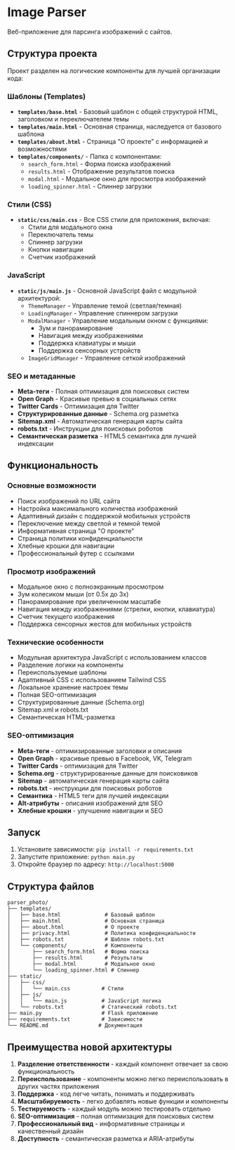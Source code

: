 # Image Parser

Веб-приложение для парсинга изображений с сайтов.

## Структура проекта

Проект разделен на логические компоненты для лучшей организации кода:

### Шаблоны (Templates)

- **`templates/base.html`** - Базовый шаблон с общей структурой HTML, заголовком и переключателем темы
- **`templates/main.html`** - Основная страница, наследуется от базового шаблона
- **`templates/about.html`** - Страница "О проекте" с информацией и возможностями
- **`templates/components/`** - Папка с компонентами:
  - `search_form.html` - Форма поиска изображений
  - `results.html` - Отображение результатов поиска
  - `modal.html` - Модальное окно для просмотра изображений
  - `loading_spinner.html` - Спиннер загрузки

### Стили (CSS)

- **`static/css/main.css`** - Все CSS стили для приложения, включая:
  - Стили для модального окна
  - Переключатель темы
  - Спиннер загрузки
  - Кнопки навигации
  - Счетчик изображений

### JavaScript

- **`static/js/main.js`** - Основной JavaScript файл с модульной архитектурой:
  - `ThemeManager` - Управление темой (светлая/темная)
  - `LoadingManager` - Управление спиннером загрузки
  - `ModalManager` - Управление модальным окном с функциями:
    - Зум и панорамирование
    - Навигация между изображениями
    - Поддержка клавиатуры и мыши
    - Поддержка сенсорных устройств
  - `ImageGridManager` - Управление сеткой изображений

### SEO и метаданные

- **Meta-теги** - Полная оптимизация для поисковых систем
- **Open Graph** - Красивые превью в социальных сетях
- **Twitter Cards** - Оптимизация для Twitter
- **Структурированные данные** - Schema.org разметка
- **Sitemap.xml** - Автоматическая генерация карты сайта
- **robots.txt** - Инструкции для поисковых роботов
- **Семантическая разметка** - HTML5 семантика для лучшей индексации

## Функциональность

### Основные возможности
- Поиск изображений по URL сайта
- Настройка максимального количества изображений
- Адаптивный дизайн с поддержкой мобильных устройств
- Переключение между светлой и темной темой
- Информативная страница "О проекте"
- Страница политики конфиденциальности
- Хлебные крошки для навигации
- Профессиональный футер с ссылками

### Просмотр изображений
- Модальное окно с полноэкранным просмотром
- Зум колесиком мыши (от 0.5x до 3x)
- Панорамирование при увеличенном масштабе
- Навигация между изображениями (стрелки, кнопки, клавиатура)
- Счетчик текущего изображения
- Поддержка сенсорных жестов для мобильных устройств

### Технические особенности
- Модульная архитектура JavaScript с использованием классов
- Разделение логики на компоненты
- Переиспользуемые шаблоны
- Адаптивный CSS с использованием Tailwind CSS
- Локальное хранение настроек темы
- Полная SEO-оптимизация
- Структурированные данные (Schema.org)
- Sitemap.xml и robots.txt
- Семантическая HTML-разметка

### SEO-оптимизация
- **Meta-теги** - оптимизированные заголовки и описания
- **Open Graph** - красивые превью в Facebook, VK, Telegram
- **Twitter Cards** - оптимизация для Twitter
- **Schema.org** - структурированные данные для поисковиков
- **Sitemap** - автоматическая генерация карты сайта
- **robots.txt** - инструкции для поисковых роботов
- **Семантика** - HTML5 теги для лучшей индексации
- **Alt-атрибуты** - описания изображений для SEO
- **Хлебные крошки** - улучшение навигации и SEO

## Запуск

1. Установите зависимости: `pip install -r requirements.txt`
2. Запустите приложение: `python main.py`
3. Откройте браузер по адресу: `http://localhost:5000`

## Структура файлов

```
parser_photo/
├── templates/
│   ├── base.html              # Базовый шаблон
│   ├── main.html              # Основная страница
│   ├── about.html             # О проекте
│   ├── privacy.html           # Политика конфиденциальности
│   ├── robots.txt             # Шаблон robots.txt
│   └── components/            # Компоненты
│       ├── search_form.html   # Форма поиска
│       ├── results.html       # Результаты
│       ├── modal.html         # Модальное окно
│       └── loading_spinner.html # Спиннер
├── static/
│   ├── css/
│   │   └── main.css          # Стили
│   ├── js/
│   │   └── main.js           # JavaScript логика
│   └── robots.txt            # Статический robots.txt
├── main.py                   # Flask приложение
├── requirements.txt          # Зависимости
└── README.md                # Документация
```

## Преимущества новой архитектуры

1. **Разделение ответственности** - каждый компонент отвечает за свою функциональность
2. **Переиспользование** - компоненты можно легко переиспользовать в других частях приложения
3. **Поддержка** - код легче читать, понимать и поддерживать
4. **Масштабируемость** - легко добавлять новые функции и компоненты
5. **Тестируемость** - каждый модуль можно тестировать отдельно
6. **SEO-оптимизация** - полная оптимизация для поисковых систем
7. **Профессиональный вид** - информативные страницы и качественный дизайн
8. **Доступность** - семантическая разметка и ARIA-атрибуты
